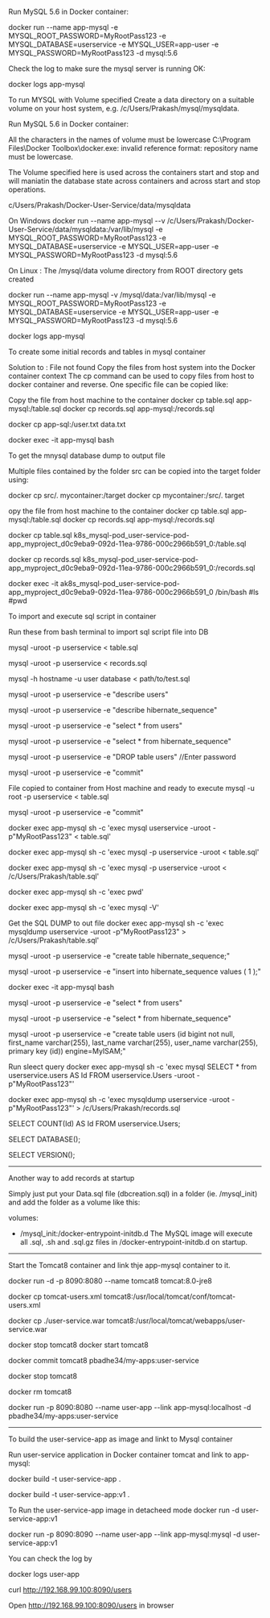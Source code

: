  

Run MySQL 5.6 in Docker container:

 
docker run --name app-mysql -e MYSQL_ROOT_PASSWORD=MyRootPass123 -e MYSQL_DATABASE=userservice -e MYSQL_USER=app-user -e MYSQL_PASSWORD=MyRootPass123 -d mysql:5.6
 

Check the log to make sure the mysql server is running OK:
 
docker logs app-mysql

To run MYSQL with Volume specified
Create a data directory on a suitable volume on your host system, e.g. /c/Users/Prakash/mysql/mysqldata.

Run MySQL 5.6 in Docker container:

All the characters in the names of volume must be lowercase
C:\Program Files\Docker Toolbox\docker.exe: invalid reference format: repository name must be lowercase.

The Volume specified here is used across the containers start and stop and will maniatin the database state across containers and across start and stop operations.

c/Users/Prakash/Docker-User-Service/data/mysqldata

On Windows
docker run --name app-mysql --v /c/Users/Prakash/Docker-User-Service/data/mysqldata:/var/lib/mysql -e MYSQL_ROOT_PASSWORD=MyRootPass123 -e MYSQL_DATABASE=userservice -e MYSQL_USER=app-user -e MYSQL_PASSWORD=MyRootPass123 -d mysql:5.6

 On Linux : The /mysql/data volume directory from ROOT directory gets created

docker run --name app-mysql -v /mysql/data:/var/lib/mysql -e MYSQL_ROOT_PASSWORD=MyRootPass123 -e MYSQL_DATABASE=userservice -e MYSQL_USER=app-user -e MYSQL_PASSWORD=MyRootPass123 -d mysql:5.6

docker logs app-mysql

To create some initial records and tables in mysql container
 
Solution to : File not found
Copy the files from host system into the Docker container context
The cp command can be used to copy files from host to docker container and reverse.
One specific file can be copied like:

Copy the file from host machine to the container
docker cp table.sql app-mysql:/table.sql
docker cp records.sql app-mysql:/records.sql

docker cp app-sql:/user.txt data.txt
 

docker exec -it app-mysql bash

To get the mnysql database dump to output file


Multiple files contained by the folder src can be copied into the target folder using:

docker cp src/. mycontainer:/target
docker cp mycontainer:/src/. target


opy the file from host machine to the container
docker cp table.sql app-mysql:/table.sql
docker cp records.sql app-mysql:/records.sql


docker cp table.sql k8s_mysql-pod_user-service-pod-app_myproject_d0c9eba9-092d-11ea-9786-000c2966b591_0:/table.sql

docker cp records.sql k8s_mysql-pod_user-service-pod-app_myproject_d0c9eba9-092d-11ea-9786-000c2966b591_0:/records.sql

docker exec -it ak8s_mysql-pod_user-service-pod-app_myproject_d0c9eba9-092d-11ea-9786-000c2966b591_0 /bin/bash
#ls
#pwd

To import and execute sql  script in container

Run these from bash terminal to import sql script file into DB

mysql -uroot -p userservice < table.sql

mysql -uroot -p userservice < records.sql

mysql -h hostname -u user database < path/to/test.sql

 


mysql -uroot -p userservice -e "describe users"  

mysql -uroot -p userservice -e "describe hibernate_sequence"  

mysql -uroot -p userservice -e "select * from users"  

mysql -uroot -p userservice -e "select * from hibernate_sequence"  


mysql -uroot -p userservice -e "DROP table users"  //Enter password



mysql -uroot -p userservice -e "commit"  

File copied to container from Host machine and ready to execute
mysql  -u root  -p userservice < table.sql

mysql -uroot -p userservice -e "commit"

docker exec app-mysql sh -c 'exec mysql userservice -uroot -p"MyRootPass123" < table.sql'

docker exec app-mysql sh -c 'exec mysql -p userservice -uroot < table.sql'

docker exec app-mysql sh -c 'exec mysql -p userservice -uroot < /c/Users/Prakash/table.sql'

docker exec app-mysql sh -c 'exec pwd'

docker exec app-mysql sh -c 'exec mysql -V' 

Get the SQL DUMP to out file
docker exec app-mysql sh -c 'exec mysqldump userservice -uroot -p"MyRootPass123" > /c/Users/Prakash/table.sql'

mysql -uroot -p userservice -e "create table hibernate_sequence;"

mysql -uroot -p userservice -e "insert into hibernate_sequence values ( 1 );"
 

docker exec -it app-mysql bash

mysql -uroot -p userservice -e "select * from users"  

mysql -uroot -p userservice -e "select * from hibernate_sequence"  

mysql -uroot -p userservice -e "create table users (id bigint not null, first_name varchar(255), last_name varchar(255), user_name varchar(255), primary key (id)) engine=MyISAM;"  


Run sleect query
docker exec app-mysql sh -c 'exec mysql SELECT * from userservice.users AS Id FROM userservice.Users -uroot -p"MyRootPass123"'

 

docker exec app-mysql sh -c 'exec mysqldump userservice -uroot -p"MyRootPass123"' > /c/Users/Prakash/records.sql

 
SELECT COUNT(Id) AS Id FROM userservice.Users;

SELECT DATABASE();

SELECT VERSION();

**************************

Another way to add records at startup

Simply just put your Data.sql file (dbcreation.sql) in a folder (ie. /mysql_init) and add the folder as a volume like this:

volumes:
  - /mysql_init:/docker-entrypoint-initdb.d
The MySQL image will execute all .sql, .sh and .sql.gz files in /docker-entrypoint-initdb.d on startup.

*********************************

Start the Tomcat8 container and link thje app-mysql container to it.


docker run -d -p 8090:8080 --name tomcat8 tomcat:8.0-jre8

docker cp tomcat-users.xml tomcat8:/usr/local/tomcat/conf/tomcat-users.xml
 
docker cp ./user-service.war tomcat8:/usr/local/tomcat/webapps/user-service.war

docker stop tomcat8
docker start tomcat8

docker commit tomcat8  pbadhe34/my-apps:user-service

docker stop tomcat8

docker rm tomcat8


docker run -p 8090:8080 --name user-app --link app-mysql:localhost -d pbadhe34/my-apps:user-service
  
***************************************************************************************************

To build the user-service-app  as image and linkt to Mysql container

Run user-service application in Docker container tomcat and link to app-mysql:

  docker build -t user-service-app .

  docker build -t user-service-app:v1 .

  To Run the user-service-app image in detacheed mode
  docker run -d user-service-app:v1 

 
docker run -p 8090:8090 --name user-app --link app-mysql:mysql -d user-service-app:v1  

You can check the log by
 
docker logs user-app

curl http://192.168.99.100:8090/users
 

Open http://192.168.99.100:8090/users in browser  

